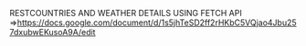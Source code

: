 RESTCOUNTRIES AND WEATHER DETAILS USING FETCH API
=>https://docs.google.com/document/d/1s5jhTeSD2ff2rHKbC5VQjao4Jbu257dxubwEKusoA9A/edit